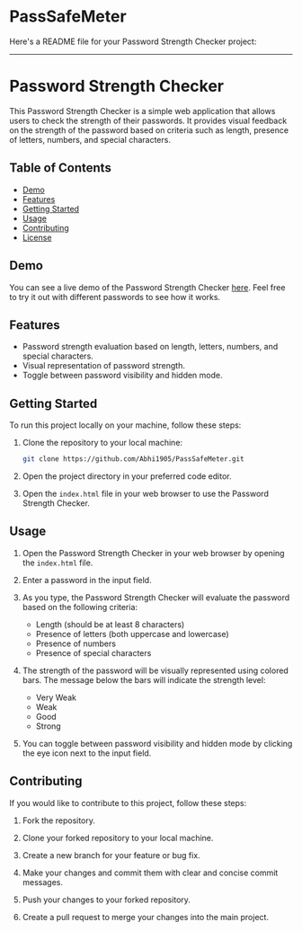 # PassSafeMeter

Here's a README file for your Password Strength Checker project:

---

# Password Strength Checker

This Password Strength Checker is a simple web application that allows users to check the strength of their passwords. It provides visual feedback on the strength of the password based on criteria such as length, presence of letters, numbers, and special characters.

## Table of Contents

- [Demo](#demo)
- [Features](#features)
- [Getting Started](#getting-started)
- [Usage](#usage)
- [Contributing](#contributing)
- [License](#license)

## Demo

You can see a live demo of the Password Strength Checker [here](#insert-live-demo-link-if-available). Feel free to try it out with different passwords to see how it works.

## Features

- Password strength evaluation based on length, letters, numbers, and special characters.
- Visual representation of password strength.
- Toggle between password visibility and hidden mode.

## Getting Started

To run this project locally on your machine, follow these steps:

1. Clone the repository to your local machine:

   ```bash
   git clone https://github.com/Abhi1905/PassSafeMeter.git
   ```

2. Open the project directory in your preferred code editor.

3. Open the `index.html` file in your web browser to use the Password Strength Checker.

## Usage

1. Open the Password Strength Checker in your web browser by opening the `index.html` file.

2. Enter a password in the input field.

3. As you type, the Password Strength Checker will evaluate the password based on the following criteria:
   - Length (should be at least 8 characters)
   - Presence of letters (both uppercase and lowercase)
   - Presence of numbers
   - Presence of special characters

4. The strength of the password will be visually represented using colored bars. The message below the bars will indicate the strength level:
   - Very Weak
   - Weak
   - Good
   - Strong

5. You can toggle between password visibility and hidden mode by clicking the eye icon next to the input field.

## Contributing

If you would like to contribute to this project, follow these steps:

1. Fork the repository.

2. Clone your forked repository to your local machine.

3. Create a new branch for your feature or bug fix.

4. Make your changes and commit them with clear and concise commit messages.

5. Push your changes to your forked repository.

6. Create a pull request to merge your changes into the main project.


